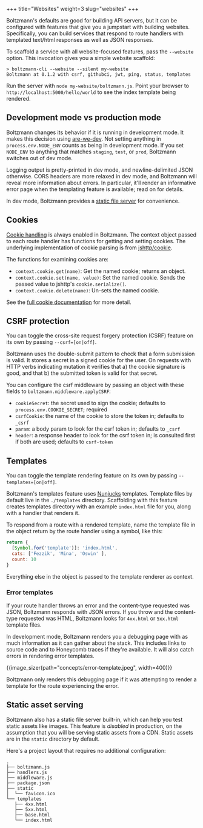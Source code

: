 +++
title="Websites"
weight=3
slug="websites"
+++

Boltzmann's defaults are good for building API servers, but it can be configured
with features that give you a jumpstart with building websites. Specifically,
you can build services that respond to route handlers with templated text/html
responses as well as JSON responses.

<!-- more -->

To scaffold a service with all website-focused features, pass the `--website` option.
This invocation gives you a simple website scaffold:

```shell
> boltzmann-cli --website --silent my-website
Boltzmann at 0.1.2 with csrf, githubci, jwt, ping, status, templates
```

Run the server with `node my-website/boltzmann.js`. Point your browser to
`http://localhost:5000/hello/world` to see the index template being rendered.

## Development mode vs production mode

Boltzmann changes its behavior if it is running in development mode. It makes
this decision using [are-we-dev](https://github.com/chrisdickinson/are-we-dev).
Not setting anything in `process.env.NODE_ENV` counts as being in development mode.
If you set `NODE_ENV` to anything that matches `staging`, `test`, or `prod`,
Boltzmann switches out of dev mode.

Logging output is pretty-printed in dev mode, and newline-delimited JSON otherwise.
CORS headers are more relaxed in dev mode, and Boltzmann will reveal more information
about errors. In particular, it'll render an informative error page when the templating
feature is available; read on for details.

In dev mode, Boltzmann provides a [static file server](#Static-asset-serving) for convenience.

## Cookies

[Cookie handling](https://developer.mozilla.org/en-US/docs/Web/HTTP/Cookies) is always enabled in
Boltzmann. The context object passed to each route handler has functions for getting and setting
cookies. The underlying implementation of cookie parsing is from
[jshttp/cookie](https://github.com/jshttp/cookie).

The functions for examining cookies are:

* `context.cookie.get(name)`: Get the named cookie; returns an object.
* `context.cookie.set(name, value)`: Set the named cookie. Sends the passed value to jshttp's
  `cookie.serialize()`.
* `context.cookie.delete(name)`: Un-sets the named cookie.

See the [full cookie documentation](@/reference/02-handlers.md#cookie) for more detail.

## CSRF protection

You can toggle the cross-site request forgery protection (CSRF) feature on its own by
passing `--csrf=[on|off]`.

Boltzmann uses the double-submit pattern to check that a form submission is
valid. It stores a secret in a signed cookie for the user. On requests with HTTP
verbs indicating mutation it verifies that a) the cookie signature is good, and
that b) the submitted token is valid for that secret.

You can configure the csrf middleware by passing an object with these fields
to `boltzmann.middleware.applyCSRF`:

- `cookieSecret`: the secret used to sign the cookie; defaults to
  `process.env.COOKIE_SECRET`; required
- `csrfCookie`: the name of the cookie to store the token in; defaults to
  `_csrf`
- `param`: a body param to look for the csrf token in; defaults to `_csrf`
- `header`: a response header to look for the csrf token in; is consulted first
  if both are used; defaults to `csrf-token`


## Templates

You can toggle the template rendering feature on its own by passing
`--templates=[on|off]`.

Boltzmann's templates feature uses
[Nunjucks](https://mozilla.github.io/nunjucks/) templates. Template files by
default live in the `./templates` directory. Scaffolding with this feature
creates templates directory with an example `index.html` file for you, along
with a handler that renders it.

To respond from a route with a rendered template, name the template file in the
object return by the route handler using a symbol, like this:

```js
return {
  [Symbol.for('template')]: 'index.html',
  cats: ['Fezzik', 'Mina', 'Oswin' ],
  count: 10
}
```

Everything else in the object is passed to the template renderer as context.

### Error templates

If your route handler throws an error and the content-type requested was JSON,
Boltzmann responds with JSON errors. If you throw and the content-type requested
was HTML, Boltzmann looks for `4xx.html` or `5xx.html` template files.

In development mode, Boltzmann renders you a debugging page with as much
information as it can gather about the stack. This includes links to source code
and to Honeycomb traces if they're available. It will also catch errors in
rendering error templates.

{{image_sizer(path="concepts/error-template.jpeg", width=400)}}

Boltzmann only renders this debugging page if it was attempting to render a
template for the route experiencing the error.

## Static asset serving

Boltzmann also has a static file server built-in, which can help you test static
assets like images. This feature is *disabled* in production, on the assumption
that you will be serving static assets from a CDN. Static assets are in the
`static` directory by default.

Here's a project layout that requires no additional configuration:

```shell
.
├── boltzmann.js
├── handlers.js
├── middleware.js
├── package.json
├── static
│  └── favicon.ico
└── templates
   ├── 4xx.html
   ├── 5xx.html
   ├── base.html
   └── index.html
```

